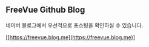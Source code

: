 ## FreeVue Github Blog

네이버 블로그에서 우선적으로 포스팅을 확인하실 수 있습니다.

[[https://freevue.blog.me](https://freevue.blog.me)]